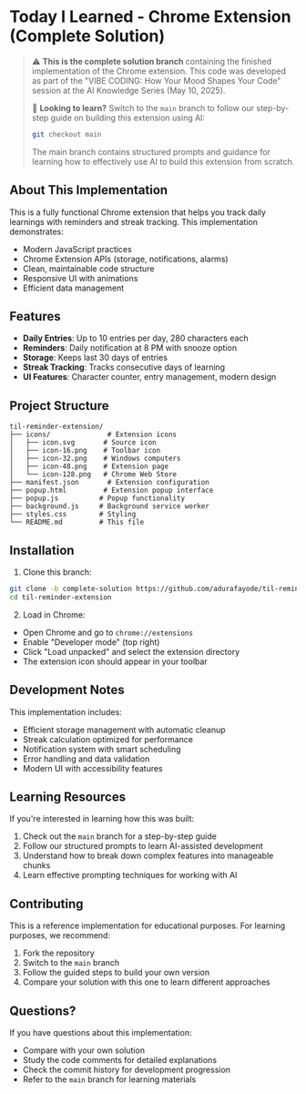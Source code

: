 # Today I Learned - Chrome Extension (Complete Solution)

> ⚠️ **This is the complete solution branch** containing the finished implementation of the Chrome extension. This code was developed as part of the "VIBE CODING: How Your Mood Shapes Your Code" session at the AI Knowledge Series (May 10, 2025).
>
> 🎯 **Looking to learn?** Switch to the `main` branch to follow our step-by-step guide on building this extension using AI:
>
> ```bash
> git checkout main
> ```
>
> The main branch contains structured prompts and guidance for learning how to effectively use AI to build this extension from scratch.

## About This Implementation

This is a fully functional Chrome extension that helps you track daily learnings with reminders and streak tracking. This implementation demonstrates:

- Modern JavaScript practices
- Chrome Extension APIs (storage, notifications, alarms)
- Clean, maintainable code structure
- Responsive UI with animations
- Efficient data management

## Features

- **Daily Entries**: Up to 10 entries per day, 280 characters each
- **Reminders**: Daily notification at 8 PM with snooze option
- **Storage**: Keeps last 30 days of entries
- **Streak Tracking**: Tracks consecutive days of learning
- **UI Features**: Character counter, entry management, modern design

## Project Structure

```
til-reminder-extension/
├── icons/              # Extension icons
│   ├── icon.svg       # Source icon
│   ├── icon-16.png    # Toolbar icon
│   ├── icon-32.png    # Windows computers
│   ├── icon-48.png    # Extension page
│   └── icon-128.png   # Chrome Web Store
├── manifest.json       # Extension configuration
├── popup.html         # Extension popup interface
├── popup.js          # Popup functionality
├── background.js     # Background service worker
├── styles.css        # Styling
└── README.md         # This file
```

## Installation

1. Clone this branch:

```bash
git clone -b complete-solution https://github.com/adurafayode/til-reminder-extension.git
cd til-reminder-extension
```

2. Load in Chrome:

- Open Chrome and go to `chrome://extensions`
- Enable "Developer mode" (top right)
- Click "Load unpacked" and select the extension directory
- The extension icon should appear in your toolbar

## Development Notes

This implementation includes:

- Efficient storage management with automatic cleanup
- Streak calculation optimized for performance
- Notification system with smart scheduling
- Error handling and data validation
- Modern UI with accessibility features

## Learning Resources

If you're interested in learning how this was built:

1. Check out the `main` branch for a step-by-step guide
2. Follow our structured prompts to learn AI-assisted development
3. Understand how to break down complex features into manageable chunks
4. Learn effective prompting techniques for working with AI

## Contributing

This is a reference implementation for educational purposes. For learning purposes, we recommend:

1. Fork the repository
2. Switch to the `main` branch
3. Follow the guided steps to build your own version
4. Compare your solution with this one to learn different approaches

## Questions?

If you have questions about this implementation:

- Compare with your own solution
- Study the code comments for detailed explanations
- Check the commit history for development progression
- Refer to the `main` branch for learning materials
